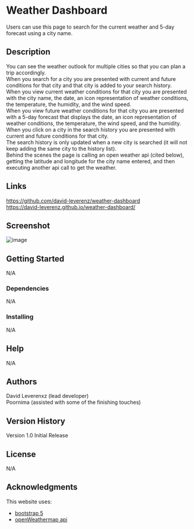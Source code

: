 # Weather Dashboard
Users can use this page to search for the current weather and 5-day forecast using a city name.<br>
## Description
You can see the weather outlook for multiple cities so that you can plan a trip accordingly.<br>
When you search for a city you are presented with current and future conditions for that city and that city is added to your search history.<br>
When you view current weather conditions for that city you are presented with the city name, the date, an icon representation of weather conditions, the temperature, the humidity, and the wind speed.<br>
When you view future weather conditions for that city you are presented with a 5-day forecast that displays the date, an icon representation of weather conditions, the temperature, the wind speed, and the humidity.<br>
When you click on a city in the search history you are presented with current and future conditions for that city.<br>
The search history is only updated when a new city is searched (it will not keep adding the same city to the history list).<br>
Behind the scenes the page is calling an open weather api (cited below), getting the latitude and longitude for the city name entered, and then executing another api call to get the weather.<br>

## Links
https://github.com/david-leverenz/weather-dashboard <br>
https://david-leverenz.github.io/weather-dashboard/


## Screenshot
![image](https://github.com/david-leverenz/weather-dashboard/assets/131185593/aed4ebc7-7bd8-4762-a414-75046ed6dea8)


## Getting Started
N/A<br>
### Dependencies
N/A<br>
### Installing
N/A<br>
## Help
N/A<br>
## Authors
David Leverenxz (lead developer)<br>
Poornima (assisted with some of the finishing touches)<br>

## Version History
Version 1.0 Initial Release<br>
## License
N/A<br>
## Acknowledgments
This website uses:
* [bootstrap 5](https://getbootstrap.com/)
* [openWeathermap api](https://openweathermap.org/)

